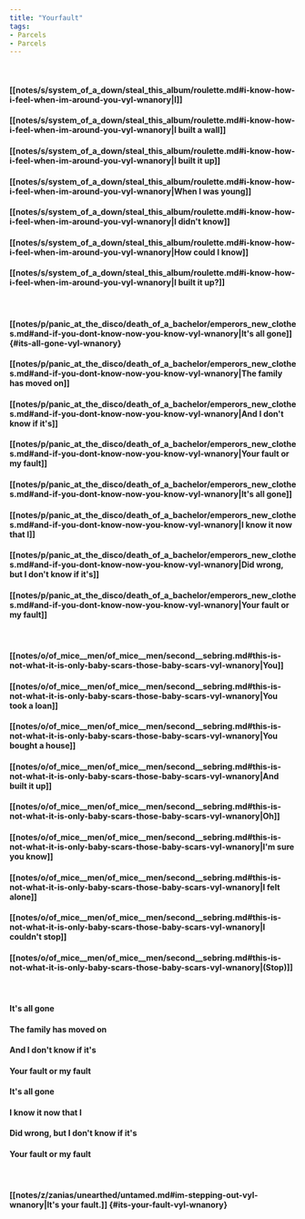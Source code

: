 ```yaml
---
title: "Yourfault"
tags:
- Parcels
- Parcels
---
```

&nbsp;
#### [[notes/s/system_of_a_down/steal_this_album/roulette.md#i-know-how-i-feel-when-im-around-you-vyl-wnanory|I]]
#### [[notes/s/system_of_a_down/steal_this_album/roulette.md#i-know-how-i-feel-when-im-around-you-vyl-wnanory|I built a wall]]
#### [[notes/s/system_of_a_down/steal_this_album/roulette.md#i-know-how-i-feel-when-im-around-you-vyl-wnanory|I built it up]]
#### [[notes/s/system_of_a_down/steal_this_album/roulette.md#i-know-how-i-feel-when-im-around-you-vyl-wnanory|When I was young]]
#### [[notes/s/system_of_a_down/steal_this_album/roulette.md#i-know-how-i-feel-when-im-around-you-vyl-wnanory|I didn't know]]
#### [[notes/s/system_of_a_down/steal_this_album/roulette.md#i-know-how-i-feel-when-im-around-you-vyl-wnanory|How could I know]]
#### [[notes/s/system_of_a_down/steal_this_album/roulette.md#i-know-how-i-feel-when-im-around-you-vyl-wnanory|I built it up?]]
&nbsp;
#### [[notes/p/panic_at_the_disco/death_of_a_bachelor/emperors_new_clothes.md#and-if-you-dont-know-now-you-know-vyl-wnanory|It's all gone]] {#its-all-gone-vyl-wnanory}
#### [[notes/p/panic_at_the_disco/death_of_a_bachelor/emperors_new_clothes.md#and-if-you-dont-know-now-you-know-vyl-wnanory|The family has moved on]]
#### [[notes/p/panic_at_the_disco/death_of_a_bachelor/emperors_new_clothes.md#and-if-you-dont-know-now-you-know-vyl-wnanory|And I don't know if it's]]
#### [[notes/p/panic_at_the_disco/death_of_a_bachelor/emperors_new_clothes.md#and-if-you-dont-know-now-you-know-vyl-wnanory|Your fault or my fault]]
#### [[notes/p/panic_at_the_disco/death_of_a_bachelor/emperors_new_clothes.md#and-if-you-dont-know-now-you-know-vyl-wnanory|It's all gone]]
#### [[notes/p/panic_at_the_disco/death_of_a_bachelor/emperors_new_clothes.md#and-if-you-dont-know-now-you-know-vyl-wnanory|I know it now that I]]
#### [[notes/p/panic_at_the_disco/death_of_a_bachelor/emperors_new_clothes.md#and-if-you-dont-know-now-you-know-vyl-wnanory|Did wrong, but I don't know if it's]]
#### [[notes/p/panic_at_the_disco/death_of_a_bachelor/emperors_new_clothes.md#and-if-you-dont-know-now-you-know-vyl-wnanory|Your fault or my fault]]
&nbsp;
#### [[notes/o/of_mice__men/of_mice__men/second__sebring.md#this-is-not-what-it-is-only-baby-scars-those-baby-scars-vyl-wnanory|You]]
#### [[notes/o/of_mice__men/of_mice__men/second__sebring.md#this-is-not-what-it-is-only-baby-scars-those-baby-scars-vyl-wnanory|You took a loan]]
#### [[notes/o/of_mice__men/of_mice__men/second__sebring.md#this-is-not-what-it-is-only-baby-scars-those-baby-scars-vyl-wnanory|You bought a house]]
#### [[notes/o/of_mice__men/of_mice__men/second__sebring.md#this-is-not-what-it-is-only-baby-scars-those-baby-scars-vyl-wnanory|And built it up]]
#### [[notes/o/of_mice__men/of_mice__men/second__sebring.md#this-is-not-what-it-is-only-baby-scars-those-baby-scars-vyl-wnanory|Oh]]
#### [[notes/o/of_mice__men/of_mice__men/second__sebring.md#this-is-not-what-it-is-only-baby-scars-those-baby-scars-vyl-wnanory|I'm sure you know]]
#### [[notes/o/of_mice__men/of_mice__men/second__sebring.md#this-is-not-what-it-is-only-baby-scars-those-baby-scars-vyl-wnanory|I felt alone]]
#### [[notes/o/of_mice__men/of_mice__men/second__sebring.md#this-is-not-what-it-is-only-baby-scars-those-baby-scars-vyl-wnanory|I couldn't stop]]
#### [[notes/o/of_mice__men/of_mice__men/second__sebring.md#this-is-not-what-it-is-only-baby-scars-those-baby-scars-vyl-wnanory|(Stop)]]
&nbsp;
#### It's all gone
#### The family has moved on
#### And I don't know if it's
#### Your fault or my fault
#### It's all gone
#### I know it now that I
#### Did wrong, but I don't know if it's
#### Your fault or my fault
&nbsp;
#### [[notes/z/zanias/unearthed/untamed.md#im-stepping-out-vyl-wnanory|It's your fault.]] {#its-your-fault-vyl-wnanory}
